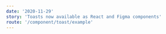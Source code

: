```yaml
---
date: '2020-11-29'
story: 'Toasts now available as React and Figma components'
route: '/component/toast/example'
---
```

